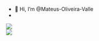 - 👋 Hi, I’m @Mateus-Oliveira-Valle
- 
<picture>
  <source
    srcset="https://github-readme-stats.vercel.app/api?username=Mateus-oliveira-valle&show_icons=true&theme=dark"
    media="(prefers-color-scheme: dark)"
  />
  <source
    srcset="https://github-readme-stats.vercel.app/api?username=Mateus-Oliveira-valle&show_icons=true"
    media="(prefers-color-scheme: light), (prefers-color-scheme: no-preference)"
  />
  <img src="https://github-readme-stats.vercel.app/api?username=Mateus-oliveira-valle&show_icons=true" />
</picture>

<div>
  <a href="www.linkedin.com/in/mateus-de-oliveira-valle-01294a257" target="_blank"><img src="https://img.shields.io/badge/LinkedIn-0077B5?style=for-the-badge&logo=linkedin&logoColor=white" target="_blank"></a>

  
</div>
